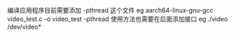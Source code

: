 编译应用程序目前需要添加  -pthread 这个文件
        eg aarch64-linux-gnu-gcc video_test.c -o video_test -pthread
使用方法也需要在后面添加接口
        eg ./video /dev/video*